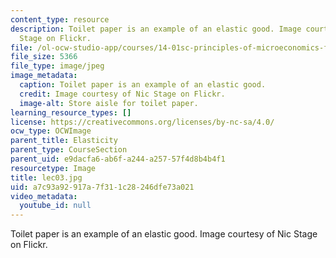 ```yaml
---
content_type: resource
description: Toilet paper is an example of an elastic good. Image courtesy of Nic
  Stage on Flickr.
file: /ol-ocw-studio-app/courses/14-01sc-principles-of-microeconomics-fall-2011/a7c93a92917a7f311c28246dfe73a021_lec03.jpg
file_size: 5366
file_type: image/jpeg
image_metadata:
  caption: Toilet paper is an example of an elastic good.
  credit: Image courtesy of Nic Stage on Flickr.
  image-alt: Store aisle for toilet paper.
learning_resource_types: []
license: https://creativecommons.org/licenses/by-nc-sa/4.0/
ocw_type: OCWImage
parent_title: Elasticity
parent_type: CourseSection
parent_uid: e9dacfa6-ab6f-a244-a257-57f4d8b4b4f1
resourcetype: Image
title: lec03.jpg
uid: a7c93a92-917a-7f31-1c28-246dfe73a021
video_metadata:
  youtube_id: null
---
```

Toilet paper is an example of an elastic good. Image courtesy of Nic Stage on Flickr.